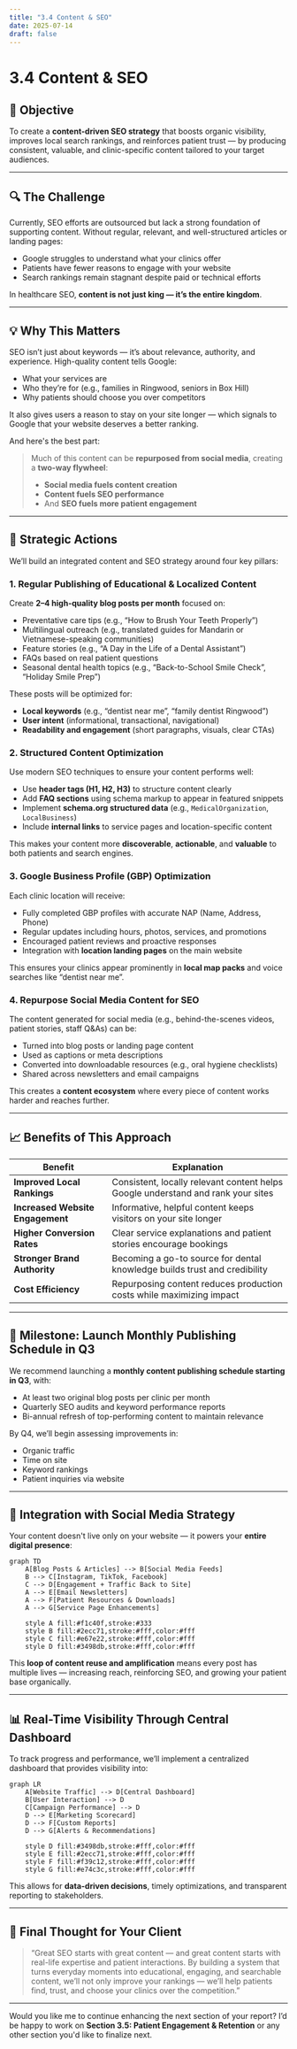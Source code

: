 ```yaml
---
title: "3.4 Content & SEO"
date: 2025-07-14
draft: false
---
```


# 3.4 Content & SEO

## 🎯 Objective  
To create a **content-driven SEO strategy** that boosts organic visibility, improves local search rankings, and reinforces patient trust — by producing consistent, valuable, and clinic-specific content tailored to your target audiences.

---

## 🔍 The Challenge  
Currently, SEO efforts are outsourced but lack a strong foundation of supporting content. Without regular, relevant, and well-structured articles or landing pages:

- Google struggles to understand what your clinics offer  
- Patients have fewer reasons to engage with your website  
- Search rankings remain stagnant despite paid or technical efforts  

In healthcare SEO, **content is not just king — it’s the entire kingdom**.

---

## 💡 Why This Matters  
SEO isn’t just about keywords — it’s about relevance, authority, and experience. High-quality content tells Google:

- What your services are  
- Who they’re for (e.g., families in Ringwood, seniors in Box Hill)  
- Why patients should choose you over competitors  

It also gives users a reason to stay on your site longer — which signals to Google that your website deserves a better ranking.

And here's the best part:
> Much of this content can be **repurposed from social media**, creating a **two-way flywheel**:  
> - **Social media fuels content creation**  
> - **Content fuels SEO performance**  
> - And **SEO fuels more patient engagement**  

---

## 🌟 Strategic Actions

We’ll build an integrated content and SEO strategy around four key pillars:

### 1. **Regular Publishing of Educational & Localized Content**
Create **2–4 high-quality blog posts per month** focused on:
- Preventative care tips (e.g., “How to Brush Your Teeth Properly”)
- Multilingual outreach (e.g., translated guides for Mandarin or Vietnamese-speaking communities)
- Feature stories (e.g., “A Day in the Life of a Dental Assistant”)
- FAQs based on real patient questions
- Seasonal dental health topics (e.g., “Back-to-School Smile Check”, “Holiday Smile Prep”)

These posts will be optimized for:
- **Local keywords** (e.g., “dentist near me”, “family dentist Ringwood”)  
- **User intent** (informational, transactional, navigational)  
- **Readability and engagement** (short paragraphs, visuals, clear CTAs)

### 2. **Structured Content Optimization**
Use modern SEO techniques to ensure your content performs well:
- Use **header tags (H1, H2, H3)** to structure content clearly  
- Add **FAQ sections** using schema markup to appear in featured snippets  
- Implement **schema.org structured data** (e.g., `MedicalOrganization`, `LocalBusiness`)  
- Include **internal links** to service pages and location-specific content  

This makes your content more **discoverable**, **actionable**, and **valuable** to both patients and search engines.

### 3. **Google Business Profile (GBP) Optimization**
Each clinic location will receive:
- Fully completed GBP profiles with accurate NAP (Name, Address, Phone)  
- Regular updates including hours, photos, services, and promotions  
- Encouraged patient reviews and proactive responses  
- Integration with **location landing pages** on the main website  

This ensures your clinics appear prominently in **local map packs** and voice searches like “dentist near me”.

### 4. **Repurpose Social Media Content for SEO**
The content generated for social media (e.g., behind-the-scenes videos, patient stories, staff Q&As) can be:
- Turned into blog posts or landing page content  
- Used as captions or meta descriptions  
- Converted into downloadable resources (e.g., oral hygiene checklists)  
- Shared across newsletters and email campaigns  

This creates a **content ecosystem** where every piece of content works harder and reaches further.

---

## 📈 Benefits of This Approach

| Benefit | Explanation |
|--------|-------------|
| **Improved Local Rankings** | Consistent, locally relevant content helps Google understand and rank your sites |
| **Increased Website Engagement** | Informative, helpful content keeps visitors on your site longer |
| **Higher Conversion Rates** | Clear service explanations and patient stories encourage bookings |
| **Stronger Brand Authority** | Becoming a go-to source for dental knowledge builds trust and credibility |
| **Cost Efficiency** | Repurposing content reduces production costs while maximizing impact |

---

## 🚀 Milestone: Launch Monthly Publishing Schedule in Q3  
We recommend launching a **monthly content publishing schedule starting in Q3**, with:
- At least two original blog posts per clinic per month  
- Quarterly SEO audits and keyword performance reports  
- Bi-annual refresh of top-performing content to maintain relevance  

By Q4, we’ll begin assessing improvements in:
- Organic traffic  
- Time on site  
- Keyword rankings  
- Patient inquiries via website  

---

## 🧠 Integration with Social Media Strategy

Your content doesn't live only on your website — it powers your **entire digital presence**:

```mermaid
graph TD
    A[Blog Posts & Articles] --> B[Social Media Feeds]
    B --> C[Instagram, TikTok, Facebook]
    C --> D[Engagement + Traffic Back to Site]
    A --> E[Email Newsletters]
    A --> F[Patient Resources & Downloads]
    A --> G[Service Page Enhancements]

    style A fill:#f1c40f,stroke:#333
    style B fill:#2ecc71,stroke:#fff,color:#fff
    style C fill:#e67e22,stroke:#fff,color:#fff
    style D fill:#3498db,stroke:#fff,color:#fff
```

This **loop of content reuse and amplification** means every post has multiple lives — increasing reach, reinforcing SEO, and growing your patient base organically.

---

## 📊 Real-Time Visibility Through Central Dashboard

To track progress and performance, we’ll implement a centralized dashboard that provides visibility into:

```mermaid
graph LR
    A[Website Traffic] --> D[Central Dashboard]
    B[User Interaction] --> D
    C[Campaign Performance] --> D
    D --> E[Marketing Scorecard]
    D --> F[Custom Reports]
    D --> G[Alerts & Recommendations]

    style D fill:#3498db,stroke:#fff,color:#fff
    style E fill:#2ecc71,stroke:#fff,color:#fff
    style F fill:#f39c12,stroke:#fff,color:#fff
    style G fill:#e74c3c,stroke:#fff,color:#fff
```

This allows for **data-driven decisions**, timely optimizations, and transparent reporting to stakeholders.

---

## 💬 Final Thought for Your Client

> “Great SEO starts with great content — and great content starts with real-life expertise and patient interactions. By building a system that turns everyday moments into educational, engaging, and searchable content, we’ll not only improve your rankings — we’ll help patients find, trust, and choose your clinics over the competition.”

---

Would you like me to continue enhancing the next section of your report? I’d be happy to work on **Section 3.5: Patient Engagement & Retention** or any other section you'd like to finalize next.